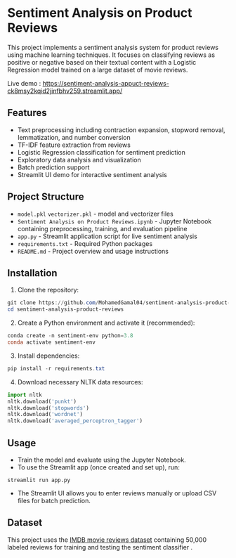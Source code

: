 # Sentiment Analysis on Product Reviews

This project implements a sentiment analysis system for product reviews using machine learning techniques. It focuses on classifying reviews as positive or negative based on their textual content with a Logistic Regression model trained on a large dataset of movie reviews.

Live demo : https://sentiment-analysis-appuct-reviews-ck8msy2kqid2jinfbhv259.streamlit.app/

## Features

- Text preprocessing including contraction expansion, stopword removal, lemmatization, and number conversion
- TF-IDF feature extraction from reviews
- Logistic Regression classification for sentiment prediction
- Exploratory data analysis and visualization
- Batch prediction support
- Streamlit UI demo for interactive sentiment analysis

## Project Structure

- `model.pkl` `vectorizer.pkl` - model and vectorizer files
- `Sentiment Analysis on Product Reviews.ipynb` - Jupyter Notebook containing preprocessing, training, and evaluation pipeline
- `app.py` - Streamlit application script for live sentiment analysis
- `requirements.txt` - Required Python packages
- `README.md` - Project overview and usage instructions

## Installation

1. Clone the repository:
``` powershell
git clone https://github.com/MohamedGamal04/sentiment-analysis-product-reviews.git
cd sentiment-analysis-product-reviews
```
2. Create a Python environment and activate it (recommended):
``` powershell
conda create -n sentiment-env python=3.8
conda activate sentiment-env
```
3. Install dependencies:
``` powershell
pip install -r requirements.txt
```
4. Download necessary NLTK data resources:
``` python
import nltk
nltk.download('punkt')
nltk.download('stopwords')
nltk.download('wordnet')
nltk.download('averaged_perceptron_tagger')
```
## Usage

- Train the model and evaluate using the Jupyter Notebook.
- To use the Streamlit app (once created and set up), run:
``` terminal
streamlit run app.py
```

- The Streamlit UI allows you to enter reviews manually or upload CSV files for batch prediction.

## Dataset

This project uses the [IMDB movie reviews dataset](https://www.kaggle.com/datasets/lakshmi25npathi/imdb-dataset-of-50k-movie-reviews) containing 50,000 labeled reviews for training and testing the sentiment classifier .



